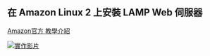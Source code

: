 ## 在 Amazon Linux 2 上安裝 LAMP Web 伺服器
[Amazon官方 教學介紹](https://docs.aws.amazon.com/zh_tw/AWSEC2/latest/UserGuide/ec2-lamp-amazon-linux-2.html)  

[![實作影片](http://img.youtube.com/vi/umyd4TxMfMQ/0.jpg)](http://www.youtube.com/watch?v=umyd4TxMfMQ)
 

